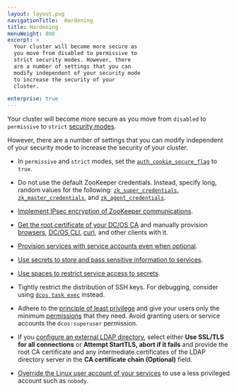 ```yaml
---
layout: layout.pug
navigationTitle:  Hardening
title: Hardening
menuWeight: 800
excerpt: >
  Your cluster will become more secure as
  you move from disabled to permissive to
  strict security modes. However, there
  are a number of settings that you can
  modify independent of your security mode
  to increase the security of your
  cluster.

enterprise: true
---
```



Your cluster will become more secure as you move from `disabled` to `permissive` to `strict` [security modes](/1.9/security/ent/#security-modes).

However, there are a number of settings that you can modify independent of your security mode to increase the security of your cluster.

- <a name="secure-flag"></a>In `permissive` and `strict` modes, set the [`auth_cookie_secure_flag`](/1.9/installing/ent/custom/configuration/configuration-parameters/#auth-cookie-secure-flag-enterprise) to `true`.

- <a name="zk"></a>Do not use the default ZooKeeper credentials. Instead, specify long, random values for the following: [`zk_super_credentials`](/1.9/installing/ent/custom/configuration/configuration-parameters/#zk-superuser), [`zk_master_credentials`](/1.9/installing/ent/custom/configuration/configuration-parameters/#zk-master), and [`zk_agent_credentials`](/1.9/installing/ent/custom/configuration/configuration-parameters/#zk-agent).

- [Implement IPsec encryption of ZooKeeper communications](https://datatracker.ietf.org/wg/ipsec/documents/).

- [Get the root certificate of your DC/OS CA](/1.9/networking/tls-ssl/get-cert/#oob) and manually provision [browsers](/1.9/networking/tls-ssl/ca-trust-browser/), [DC/OS CLI](/1.9/networking/tls-ssl/ca-trust-cli/), [curl](/1.9/networking/tls-ssl/ca-trust-curl/), and other clients with it.

<!-- - [Reinitialize your Secret Store with a custom keypair](/1.9/security/secrets/custom-key/) and store the custom key in a very secure location. -->

- [Provision services with service accounts even when optional](/1.9/security/ent/service-auth/).

- [Use secrets to store and pass sensitive information to services](/1.9/security/ent/secrets/).

- [Use spaces to restrict service access to secrets](/1.9/security/ent/#spaces).

- Tightly restrict the distribution of SSH keys. For debugging, consider using [`dcos task exec`](/1.9/monitoring/debugging/) instead. 

- Adhere to the [principle of least privilege](http://searchsecurity.techtarget.com/definition/principle-of-least-privilege-POLP) and give your users only the minimum [permissions](/1.9/security/perms-reference/) that they need. Avoid granting users or service accounts the `dcos:superuser` permission.

- If you [configure an external LDAP directory](/1.9/security/ent/ldap/ldap-conn/), select either **Use SSL/TLS for all connections** or **Attempt StartTLS, abort if it fails** and provide the root CA certificate and any intermediate certificates of the LDAP directory server in the **CA certificate chain (Optional)** field.

- [Override the Linux user account of your services](/1.9/security/ent/users-groups/config-linux-user/) to use a less privileged account such as `nobody`.
